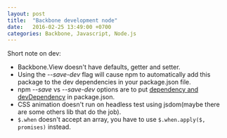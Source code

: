 ```yaml
---
layout: post
title:  "Backbone development node"
date:   2016-02-25 13:49:00 +0700
categories: Backbone, Javascript, Node.js
---
```


Short note on dev:

- Backbone.View doesn't have defaults, getter and setter.
- Using the *--save-dev* flag will cause npm to automatically add this package to the dev dependencies in your package.json file.
- npm *--save* vs *--save-dev* options are to put [dependency and devDependency] in package.json.
- CSS animation doesn't run on headless test using jsdom(maybe there are some others lib that do the job).
- `$.when` doesn't accept an array, you have to use `$.when.apply($, promises)` instead.

[dependency and devDependency]:http://stackoverflow.com/questions/18875674/whats-the-difference-between-dependencies-devdependencies-and-peerdependencies